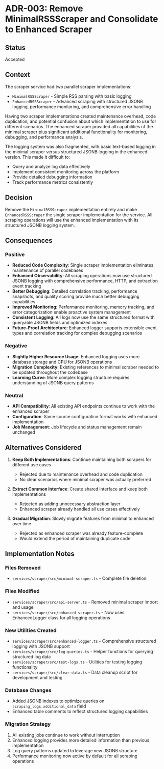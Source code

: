 # ADR-003: Remove MinimalRSSScraper and Consolidate to Enhanced Scraper

## Status
Accepted

## Context
The scraper service had two parallel scraper implementations:
- `MinimalRSSScraper` - Simple RSS parsing with basic logging
- `EnhancedRSSScraper` - Advanced scraping with structured JSONB logging, performance monitoring, and comprehensive error handling

Having two scraper implementations created maintenance overhead, code duplication, and potential confusion about which implementation to use for different scenarios. The enhanced scraper provided all capabilities of the minimal scraper plus significant additional functionality for monitoring, debugging, and performance analysis.

The logging system was also fragmented, with basic text-based logging in the minimal scraper versus structured JSONB logging in the enhanced version. This made it difficult to:
- Query and analyze log data effectively
- Implement consistent monitoring across the platform
- Provide detailed debugging information
- Track performance metrics consistently

## Decision
Remove the `MinimalRSSScraper` implementation entirely and make `EnhancedRSSScraper` the single scraper implementation for the service. All scraping operations will use the enhanced implementation with its structured JSONB logging system.

## Consequences

### Positive
- **Reduced Code Complexity**: Single scraper implementation eliminates maintenance of parallel codebases
- **Enhanced Observability**: All scraping operations now use structured JSONB logging with comprehensive performance, HTTP, and extraction event tracking
- **Better Debugging**: Detailed correlation tracking, performance snapshots, and quality scoring provide much better debugging capabilities
- **Improved Monitoring**: Performance monitoring, memory tracking, and error categorization enable proactive system management
- **Consistent Logging**: All logs now use the same structured format with queryable JSONB fields and optimized indexes
- **Future-Proof Architecture**: Enhanced logger supports extensible event types and correlation tracking for complex debugging scenarios

### Negative
- **Slightly Higher Resource Usage**: Enhanced logging uses more database storage and CPU for JSONB operations
- **Migration Complexity**: Existing references to minimal scraper needed to be updated throughout the codebase
- **Learning Curve**: More complex logging structure requires understanding of JSONB query patterns

### Neutral
- **API Compatibility**: All existing API endpoints continue to work with the enhanced scraper
- **Configuration**: Same source configuration format works with enhanced implementation
- **Job Management**: Job lifecycle and status management remain unchanged

## Alternatives Considered

1. **Keep Both Implementations**: Continue maintaining both scrapers for different use cases
   - Rejected due to maintenance overhead and code duplication
   - No clear scenarios where minimal scraper was actually preferred

2. **Extract Common Interface**: Create shared interface and keep both implementations
   - Rejected as adding unnecessary abstraction layer
   - Enhanced scraper already handled all use cases effectively

3. **Gradual Migration**: Slowly migrate features from minimal to enhanced over time
   - Rejected as enhanced scraper was already feature-complete
   - Would extend the period of maintaining duplicate code

## Implementation Notes

### Files Removed
- `services/scraper/src/minimal-scraper.ts` - Complete file deletion

### Files Modified
- `services/scraper/src/api-server.ts` - Removed minimal scraper import and usage
- `services/scraper/src/enhanced-scraper.ts` - Now uses EnhancedLogger class for all logging operations

### New Utilities Created
- `services/scraper/src/enhanced-logger.ts` - Comprehensive structured logging with JSONB support
- `services/scraper/src/log-queries.ts` - Helper functions for querying structured log data
- `services/scraper/src/test-logs.ts` - Utilities for testing logging functionality
- `services/scraper/src/clear-data.ts` - Data cleanup script for development and testing

### Database Changes
- Added JSONB indexes to optimize queries on `scraping_logs.additional_data` field
- Enhanced table comments to reflect structured logging capabilities

### Migration Strategy
1. All existing jobs continue to work without interruption
2. Enhanced logging provides more detailed information than previous implementation
3. Log query patterns updated to leverage new JSONB structure
4. Performance monitoring now active by default for all scraping operations